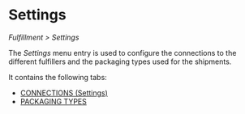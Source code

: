# Settings

*Fulfillment > Settings*

The *Settings* menu entry is used to configure the connections to the different fulfillers and the packaging types used for the shipments.

It contains the following tabs:
- [CONNECTIONS (Settings)](./03a_Connections.md)
- [PACKAGING TYPES](./03b_PackagingTypes.md)
